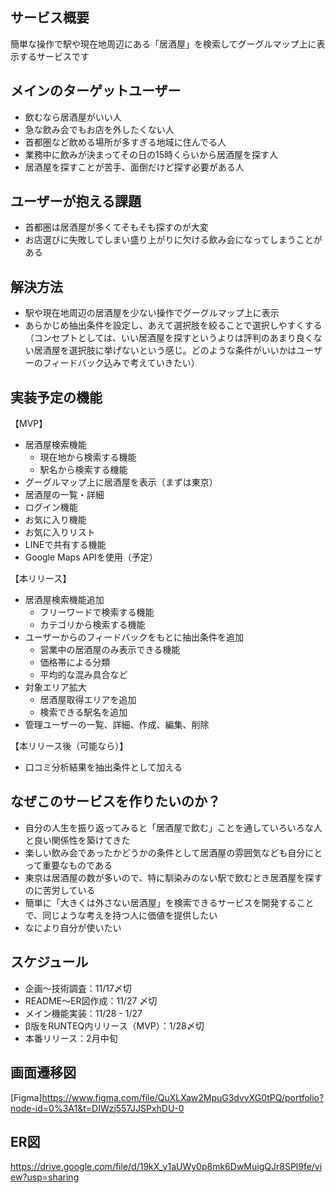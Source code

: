 ## サービス概要
簡単な操作で駅や現在地周辺にある「居酒屋」を検索してグーグルマップ上に表示するサービスです

## メインのターゲットユーザー
- 飲むなら居酒屋がいい人
- 急な飲み会でもお店を外したくない人
- 首都圏など飲める場所が多すぎる地域に住んでる人
- 業務中に飲みが決まってその日の15時くらいから居酒屋を探す人
- 居酒屋を探すことが苦手、面倒だけど探す必要がある人

## ユーザーが抱える課題
- 首都圏は居酒屋が多くてそもそも探すのが大変
- お店選びに失敗してしまい盛り上がりに欠ける飲み会になってしまうことがある

## 解決方法
- 駅や現在地周辺の居酒屋を少ない操作でグーグルマップ上に表示
- あらかじめ抽出条件を設定し、あえて選択肢を絞ることで選択しやすくする（コンセプトとしては、いい居酒屋を探すというよりは評判のあまり良くない居酒屋を選択肢に挙げないという感じ。どのような条件がいいかはユーザーのフィードバック込みで考えていきたい）

## 実装予定の機能
【MVP】
- 居酒屋検索機能
  - 現在地から検索する機能
  - 駅名から検索する機能
- グーグルマップ上に居酒屋を表示（まずは東京）
- 居酒屋の一覧・詳細
- ログイン機能
- お気に入り機能
- お気に入りリスト
- LINEで共有する機能
- Google Maps APIを使用（予定）

【本リリース】
- 居酒屋検索機能追加
  - フリーワードで検索する機能
  - カテゴリから検索する機能
- ユーザーからのフィードバックをもとに抽出条件を追加
  - 営業中の居酒屋のみ表示できる機能
  - 価格帯による分類
  - 平均的な混み具合など
- 対象エリア拡大
  - 居酒屋取得エリアを追加
  - 検索できる駅名を追加 
- 管理ユーザーの一覧、詳細、作成、編集、削除

【本リリース後（可能なら）】
- 口コミ分析結果を抽出条件として加える

## なぜこのサービスを作りたいのか？
- 自分の人生を振り返ってみると「居酒屋で飲む」ことを通していろいろな人と良い関係性を築けてきた
- 楽しい飲み会であったかどうかの条件として居酒屋の雰囲気なども自分にとって重要なものである
- 東京は居酒屋の数が多いので、特に馴染みのない駅で飲むとき居酒屋を探すのに苦労している
- 簡単に「大きくは外さない居酒屋」を検索できるサービスを開発することで、同じような考えを持つ人に価値を提供したい
- なにより自分が使いたい

## スケジュール
- 企画〜技術調査：11/17〆切
- README〜ER図作成：11/27 〆切
- メイン機能実装：11/28 - 1/27
- β版をRUNTEQ内リリース（MVP）：1/28〆切
- 本番リリース：2月中旬

## 画面遷移図
[Figma]https://www.figma.com/file/QuXLXaw2MpuG3dvyXG0tPQ/portfolio?node-id=0%3A1&t=DIWzj557JJSPxhDU-0

## ER図
https://drive.google.com/file/d/19kX_y1aUWy0p8mk6DwMuigQJr8SPl9fe/view?usp=sharing